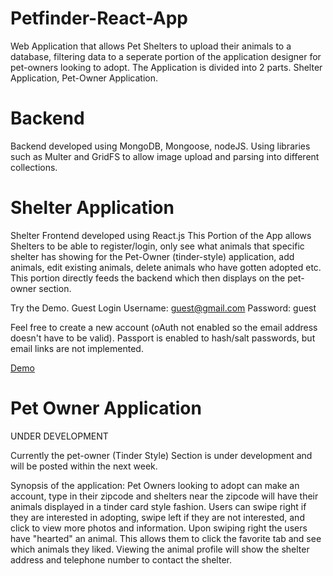 # Petfinder-React-App
 Web Application that allows Pet Shelters to upload their animals to a database, filtering data to a seperate portion of the application designer for pet-owners looking to adopt. The Application is divided into 2 parts. Shelter Application, Pet-Owner Application.
 
# Backend
Backend developed using MongoDB, Mongoose, nodeJS. Using libraries such as Multer and GridFS to allow image upload and parsing into different collections.

# Shelter Application
Shelter Frontend developed using React.js 
This Portion of the App allows Shelters to be able to register/login, only see what animals that specific shelter has showing for the Pet-Owner (tinder-style) application, add animals, edit existing animals, delete animals who have gotten adopted etc. This portion directly feeds the backend which then displays on the pet-owner section.

Try the Demo.
Guest Login
Username: guest@gmail.com
Password: guest

Feel free to create a new account (oAuth not enabled so the email address doesn't have to be valid). Passport is enabled to hash/salt passwords, but email links are not implemented.

[Demo](https://petfinder-react-app.web.app/)

# Pet Owner Application
UNDER DEVELOPMENT

Currently the pet-owner (Tinder Style) Section is under development and will be posted within the next week. 

Synopsis of the application: Pet Owners looking to adopt can make an account, type in their zipcode and shelters near the zipcode will have their animals displayed in a tinder card style fashion. Users can swipe right if they are interested in adopting, swipe left if they are not interested, and click to view more photos and information. Upon swiping right the users have "hearted" an animal. This allows them to click the favorite tab and see which animals they liked. Viewing the animal profile will show the shelter address and telephone number to contact the shelter. 

